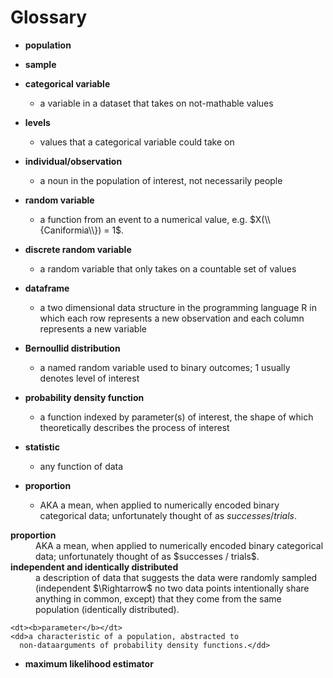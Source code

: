 # Glossary



* **population**
* **sample**
* **categorical variable**
    - a variable in a dataset that takes on not-mathable values
* **levels**
    - values that a categorical variable could take on
* **individual/observation**
    - a noun in the population of interest, not necessarily people
* **random variable**
    - a function from an event to a numerical value, e.g. $X(\\{Caniformia\\}) = 1$.
* **discrete random variable**
    - a random variable that only takes on a countable set of values
* **dataframe**
    - a two dimensional data structure in the programming language R
      in which each row represents a new observation and each column
      represents a new variable
* **Bernoullid distribution**
    - a named random variable used to binary outcomes; $1$ usually
      denotes level of interest

* **probability density function**
    - a function indexed by parameter(s) of interest, the shape of
      which theoretically describes the process of interest

* **statistic**
    - any function of data

* **proportion**
    - AKA a mean, when applied to numerically encoded binary
      categorical data; unfortunately thought of as $successes /
      trials$.



<dl>
  <dt><b>proportion</b></dt>
  <dd>AKA a mean, when applied to numerically encoded binary
      categorical data; unfortunately thought of as $successes /
      trials$.</dd>
  <dt><b>independent and identically distributed</b></dt>
  <dd>a description of data that suggests the data were randomly
      sampled (independent $\Rightarrow$ no two data points
      intentionally share anything in common, except) that they come
      from the same population (identically distributed).</dd>

    <dt><b>parameter</b></dt>
    <dd>a characteristic of a population, abstracted to
      non-dataarguments of probability density functions.</dd>
</dl>

* **maximum likelihood estimator**
